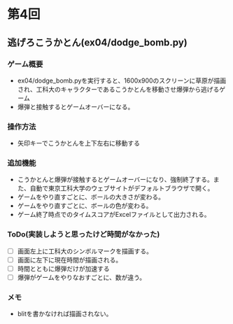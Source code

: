 # 第4回
## 逃げろこうかとん(ex04/dodge_bomb.py)
### ゲーム概要
- ex04/dodge_bomb.pyを実行すると、1600x900のスクリーンに草原が描画され、工科大のキャラクターであるこうかとんを移動させ爆弾から逃げるゲーム
- 爆弾と接触するとゲームオーバーになる。

### 操作方法
- 矢印キーでこうかとんを上下左右に移動する
### 追加機能
- こうかとんと爆弾が接触するとゲームオーバーになり、強制終了する。また、自動で東京工科大学のウェブサイトがデフォルトブラウザで開く。
- ゲームをやり直すごとに、ボールの大きさが変わる。
- ゲームをやり直すごとに、ボールの色が変わる。
- ゲーム終了時点でのタイムスコアがExcelファイルとして出力される。
### ToDo(実装しようと思ったけど時間がなかった)
- [ ] 画面左上に工科大のシンボルマークを描画する。
- [ ] 画面に左下に現在時間が描画される。
- [ ] 時間とともに爆弾だけが加速する
- [ ] 爆弾がゲームをやりなおすごとに、数が違う。
### メモ
- blitを書かなければ描画されない。